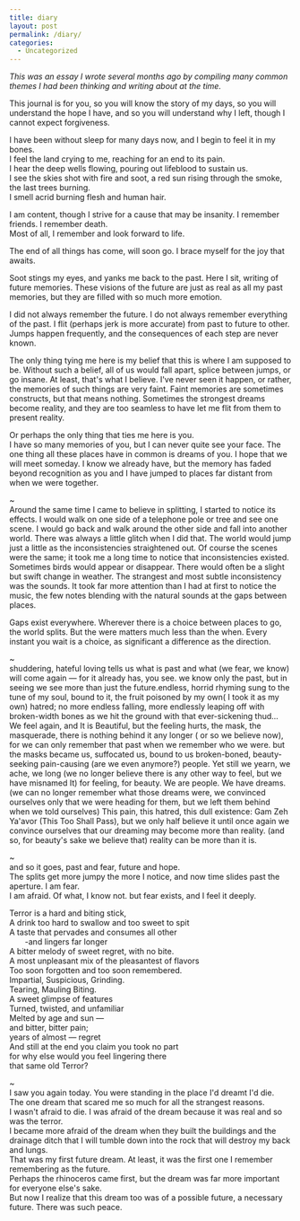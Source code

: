 ```yaml
---
title: diary
layout: post
permalink: /diary/
categories:
  - Uncategorized
--- 
```

*This was an essay I wrote several months ago by compiling many common themes I had been thinking and writing about at the time.*

This journal is for you, so you will know the story of my days, so you will understand the hope I have, and so you will understand why I left, though I cannot expect forgiveness.

I have been without sleep for many days now, and I begin to feel it in my bones.  
I feel the land crying to me, reaching for an end to its pain.  
I hear the deep wells flowing, pouring out lifeblood to sustain us.  
I see the skies shot with fire and soot, a red sun rising through the smoke, the last trees burning.  
I smell acrid burning flesh and human hair.

I am content, though I strive for a cause that may be insanity. I remember friends. I remember death.  
Most of all, I remember and look forward to life.

The end of all things has come, will soon go. I brace myself for the joy that awaits.

Soot stings my eyes, and yanks me back to the past. Here I sit, writing of future memories. These visions of the future are just as real as all my past memories, but they are filled with so much more emotion.

I did not always remember the future. I do not always remember everything of the past. I flit (perhaps jerk is more accurate) from past to future to other. Jumps happen frequently, and the consequences of each step are never known.

The only thing tying me here is my belief that this is where I am supposed to be. Without such a belief, all of us would fall apart, splice between jumps, or go insane. At least, that's what I believe. I've never seen it happen, or rather, the memories of such things are very faint. Faint memories are sometimes constructs, but that means nothing. Sometimes the strongest dreams become reality, and they are too seamless to have let me flit from them to present reality.

Or perhaps the only thing that ties me here is you.  
I have so many memories of you, but I can never quite see your face. The one thing all these places have in common is dreams of you. I hope that we will meet someday. I know we already have, but the memory has faded beyond recognition as you and I have jumped to places far distant from when we were together.

~  
Around the same time I came to believe in splitting, I started to notice its effects. I would walk on one side of a telephone pole or tree and see one scene. I would go back and walk around the other side and fall into another world. There was always a little glitch when I did that. The world would jump just a little as the inconsistencies straightened out. Of course the scenes were the same; it took me a long time to notice that inconsistencies existed. Sometimes birds would appear or disappear. There would often be a slight but swift change in weather. The strangest and most subtle inconsistency was the sounds. It took far more attention than I had at first to notice the music, the few notes blending with the natural sounds at the gaps between places.

Gaps exist everywhere. Wherever there is a choice between places to go, the world splits. But the were matters much less than the when. Every instant you wait is a choice, as significant a difference as the direction.

~  
shuddering, hateful loving tells us what is past and what (we fear, we know) will come again — for it already has, you see. we know only the past, but in seeing we see more than just the future.endless, horrid rhyming sung to the tune of my soul, bound to it, the fruit poisoned by my own( I took it as my own) hatred; no more endless falling, more endlessly leaping off with broken-width bones as we hit the ground with that ever-sickening thud... We feel again, and It is Beautiful, but the feeling hurts, the mask, the masquerade, there is nothing behind it any longer ( or so we believe now), for we can only remember that past when we remember who we were. but the masks became us, suffocated us, bound to us broken-boned, beauty-seeking pain-causing (are we even anymore?) people. Yet still we yearn, we ache, we long (we no longer believe there is any other way to feel, but we have misnamed It) for feeling, for beauty. We are people. We have dreams. (we can no longer remember what those dreams were, we convinced ourselves only that we were heading for them, but we left them behind when we told ourselves) This pain, this hatred, this dull existence: Gam Zeh Ya'avor (This Too Shall Pass), but we only half believe it until once again we convince ourselves that our dreaming may become more than reality. (and so, for beauty's sake we believe that) reality can be more than it is.

~  
and so it goes, past and fear, future and hope.  
The splits get more jumpy the more I notice, and now time slides past the aperture. I am fear.  
I am afraid. Of what, I know not. but fear exists, and I feel it deeply.

Terror is a hard and biting stick,  
A drink too hard to swallow and too sweet to spit  
A taste that pervades and consumes all other  
&nbsp;&nbsp;&nbsp;&nbsp;&nbsp;&nbsp;&nbsp;-and lingers far longer  
A bitter melody of sweet regret, with no bite.  
A most unpleasant mix of the pleasantest of flavors  
Too soon forgotten and too soon remembered.  
Impartial, Suspicious, Grinding.  
Tearing, Mauling Biting.  
A sweet glimpse of features  
Turned, twisted, and unfamiliar  
Melted by age and sun —  
and bitter, bitter pain;  
years of almost — regret  
And still at the end you claim you took no part  
for why else would you feel lingering there  
that same old Terror?

~  
I saw you again today. You were standing in the place I'd dreamt I'd die.  
The one dream that scared me so much for all the strangest reasons.  
I wasn't afraid to die. I was afraid of the dream because it was real and so was the terror.  
I became more afraid of the dream when they built the buildings and the drainage ditch that I will tumble down into the rock that will destroy my back and lungs.  
That was my first future dream. At least, it was the first one I remember remembering as the future.  
Perhaps the rhinoceros came first, but the dream was far more important for everyone else's sake.  
But now I realize that this dream too was of a possible future, a necessary future. There was such peace.

